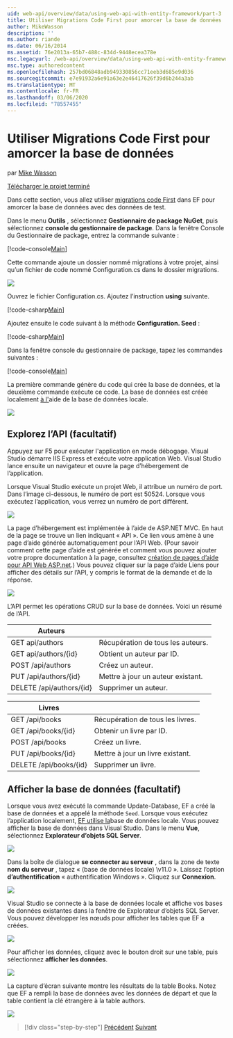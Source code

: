```yaml
---
uid: web-api/overview/data/using-web-api-with-entity-framework/part-3
title: Utiliser Migrations Code First pour amorcer la base de données | Microsoft Docs
author: MikeWasson
description: ''
ms.author: riande
ms.date: 06/16/2014
ms.assetid: 76e2013a-65b7-488c-834d-9448ecea378e
msc.legacyurl: /web-api/overview/data/using-web-api-with-entity-framework/part-3
msc.type: authoredcontent
ms.openlocfilehash: 257bd06848adb949330856cc71eeb3d685e9d036
ms.sourcegitcommit: e7e91932a6e91a63e2e46417626f39d6b244a3ab
ms.translationtype: MT
ms.contentlocale: fr-FR
ms.lasthandoff: 03/06/2020
ms.locfileid: "78557455"
---
```

# <a name="use-code-first-migrations-to-seed-the-database"></a>Utiliser Migrations Code First pour amorcer la base de données

par [Mike Wasson](https://github.com/MikeWasson)

[Télécharger le projet terminé](https://github.com/MikeWasson/BookService)

Dans cette section, vous allez utiliser [migrations code First](https://msdn.microsoft.com/data/jj591621) dans EF pour amorcer la base de données avec des données de test.

Dans le menu **Outils** , sélectionnez **Gestionnaire de package NuGet**, puis sélectionnez **console du gestionnaire de package**. Dans la fenêtre Console du Gestionnaire de package, entrez la commande suivante :

[!code-console[Main](part-3/samples/sample1.cmd)]

Cette commande ajoute un dossier nommé migrations à votre projet, ainsi qu’un fichier de code nommé Configuration.cs dans le dossier migrations.

![](part-3/_static/image1.png)

Ouvrez le fichier Configuration.cs. Ajoutez l’instruction **using** suivante.

[!code-csharp[Main](part-3/samples/sample2.cs)]

Ajoutez ensuite le code suivant à la méthode **Configuration. Seed** :

[!code-csharp[Main](part-3/samples/sample3.cs)]

Dans la fenêtre console du gestionnaire de package, tapez les commandes suivantes :

[!code-console[Main](part-3/samples/sample4.cmd)]

La première commande génère du code qui crée la base de données, et la deuxième commande exécute ce code. La base de données est créée localement [à l'](https://msdn.microsoft.com/library/hh510202.aspx)aide de la base de données locale.

![](part-3/_static/image2.png)

## <a name="explore-the-api-optional"></a>Explorez l’API (facultatif)

Appuyez sur F5 pour exécuter l'application en mode débogage. Visual Studio démarre IIS Express et exécute votre application Web. Visual Studio lance ensuite un navigateur et ouvre la page d’hébergement de l’application.

Lorsque Visual Studio exécute un projet Web, il attribue un numéro de port. Dans l’image ci-dessous, le numéro de port est 50524. Lorsque vous exécutez l’application, vous verrez un numéro de port différent.

![](part-3/_static/image3.png)

La page d’hébergement est implémentée à l’aide de ASP.NET MVC. En haut de la page se trouve un lien indiquant « API ». Ce lien vous amène à une page d’aide générée automatiquement pour l’API Web. (Pour savoir comment cette page d’aide est générée et comment vous pouvez ajouter votre propre documentation à la page, consultez [création de pages d’aide pour API Web ASP.net](../../getting-started-with-aspnet-web-api/creating-api-help-pages.md).) Vous pouvez cliquer sur la page d’aide Liens pour afficher des détails sur l’API, y compris le format de la demande et de la réponse.

![](part-3/_static/image4.png)

L’API permet les opérations CRUD sur la base de données. Voici un résumé de l’API.

| Auteurs |  |
| --- | -- |
| GET api/authors | Récupération de tous les auteurs. |
| GET api/authors/{id} | Obtient un auteur par ID. |
| POST /api/authors | Créez un auteur. |
| PUT /api/authors/{id} | Mettre à jour un auteur existant. |
| DELETE /api/authors/{id} | Supprimer un auteur. |

| Livres |  |
| --- | -- |
| GET /api/books | Récupération de tous les livres. |
| GET /api/books/{id} | Obtenir un livre par ID. |
| POST /api/books | Créez un livre. |
| PUT /api/books/{id} | Mettre à jour un livre existant. |
| DELETE /api/books/{id} | Supprimer un livre. |

## <a name="view-the-database-optional"></a>Afficher la base de données (facultatif)

Lorsque vous avez exécuté la commande Update-Database, EF a créé la base de données et a appelé la méthode `Seed`. Lorsque vous exécutez l’application localement, [EF utilise la](https://blogs.msdn.com/b/sqlexpress/archive/2011/07/12/introducing-localdb-a-better-sql-express.aspx)base de données locale. Vous pouvez afficher la base de données dans Visual Studio. Dans le menu **Vue**, sélectionnez **Explorateur d’objets SQL Server**.

![](part-3/_static/image5.png)

Dans la boîte de dialogue **se connecter au serveur** , dans la zone de texte **nom du serveur** , tapez « (base de données locale) \v11.0 ». Laissez l’option **d’authentification** « authentification Windows ». Cliquez sur **Connexion**.

![](part-3/_static/image6.png)

Visual Studio se connecte à la base de données locale et affiche vos bases de données existantes dans la fenêtre de Explorateur d’objets SQL Server. Vous pouvez développer les nœuds pour afficher les tables que EF a créées.

![](part-3/_static/image7.png)

Pour afficher les données, cliquez avec le bouton droit sur une table, puis sélectionnez **afficher les données**.

![](part-3/_static/image8.png)

La capture d’écran suivante montre les résultats de la table Books. Notez que EF a rempli la base de données avec les données de départ et que la table contient la clé étrangère à la table authors.

![](part-3/_static/image9.png)

> [!div class="step-by-step"]
> [Précédent](part-2.md)
> [Suivant](part-4.md)
